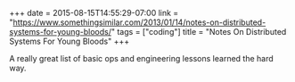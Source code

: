 +++
date = 2015-08-15T14:55:29-07:00
link = "https://www.somethingsimilar.com/2013/01/14/notes-on-distributed-systems-for-young-bloods/"
tags = ["coding"]
title = "Notes On Distributed Systems For Young Bloods"
+++

A really great list of basic ops and engineering lessons learned the hard way.

